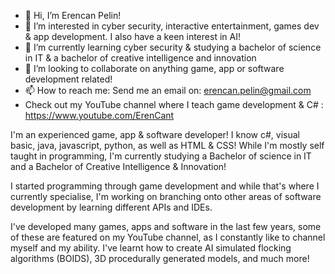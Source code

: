 - 👋 Hi, I’m Erencan Pelin!
- 👀 I’m interested in cyber security, interactive entertainment, games dev & app development. I also have a keen interest in AI!
- 🌱 I’m currently learning cyber security & studying a bachelor of science in IT & a bachelor of creative intelligence and innovation
- 💞️ I’m looking to collaborate on anything game, app or software development related!
- 📫 How to reach me: Send me an email on: erencan.pelin@gmail.com
- Check out my YouTube channel where I teach game development & C# : https://www.youtube.com/ErenCant

I'm an experienced game, app & software developer!
I know c#, visual basic, java, javascript, python, as well as HTML & CSS! While I'm mostly self taught in programming, I'm currently studying a Bachelor of science in IT and
a Bachelor of Creative Intelligence & Innovation!

I started programming through game development and while that's where I currently specialise, I'm working on branching onto other areas of software development by learning 
different APIs and IDEs.

I've developed many games, apps and software in the last few years, some of these are featured on my YouTube channel, as I constantly like to channel myself and my ability.
I've learnt how to create AI simulated flocking algorithms (BOIDS), 3D procedurally generated models, and much more!

<!---
ErencanPelin/ErencanPelin is a ✨ special ✨ repository because its `README.md` (this file) appears on your GitHub profile.
You can click the Preview link to take a look at your changes.
--->
